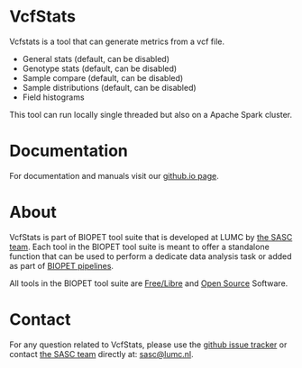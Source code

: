 # VcfStats


Vcfstats is a tool that can generate metrics from a vcf file.

- General stats (default, can be disabled)
- Genotype stats (default, can be disabled)
- Sample compare (default, can be disabled)
- Sample distributions (default, can be disabled)
- Field histograms

This tool can run locally single threaded but also on a Apache Spark cluster.
    

# Documentation

For documentation and manuals visit our [github.io page](https://biopet.github.io/vcfstats).

# About


VcfStats is part of BIOPET tool suite that is developed at LUMC by [the SASC team](http://sasc.lumc.nl/).
Each tool in the BIOPET tool suite is meant to offer a standalone function that can be used to perform a
dedicate data analysis task or added as part of [BIOPET pipelines](http://biopet-docs.readthedocs.io/en/latest/).

All tools in the BIOPET tool suite are [Free/Libre](https://www.gnu.org/philosophy/free-sw.html) and
[Open Source](https://opensource.org/osd) Software.
    

# Contact


<p>
  <!-- Obscure e-mail address for spammers -->
For any question related to VcfStats, please use the
<a href='https://github.com/biopet/vcfstats/issues'>github issue tracker</a>
or contact
 <a href='http://sasc.lumc.nl/'>the SASC team</a> directly at: <a href='&#109;&#97;&#105;&#108;&#116;&#111;&#58;&#115;&#97;&#115;&#99;&#64;&#108;&#117;&#109;&#99;&#46;&#110;&#108;'>
&#115;&#97;&#115;&#99;&#64;&#108;&#117;&#109;&#99;&#46;&#110;&#108;</a>.
</p>

     

